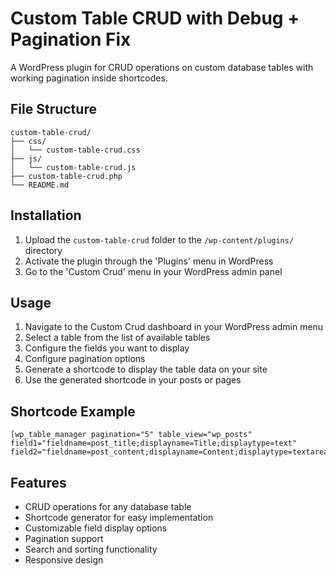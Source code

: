 # Custom Table CRUD with Debug + Pagination Fix

A WordPress plugin for CRUD operations on custom database tables with working pagination inside shortcodes.

## File Structure

```
custom-table-crud/
├── css/
│   └── custom-table-crud.css
├── js/
│   └── custom-table-crud.js
├── custom-table-crud.php
└── README.md
```

## Installation

1. Upload the `custom-table-crud` folder to the `/wp-content/plugins/` directory
2. Activate the plugin through the 'Plugins' menu in WordPress
3. Go to the 'Custom Crud' menu in your WordPress admin panel

## Usage

1. Navigate to the Custom Crud dashboard in your WordPress admin menu
2. Select a table from the list of available tables
3. Configure the fields you want to display
4. Configure pagination options
5. Generate a shortcode to display the table data on your site
6. Use the generated shortcode in your posts or pages

## Shortcode Example

```
[wp_table_manager pagination="5" table_view="wp_posts" field1="fieldname=post_title;displayname=Title;displaytype=text" field2="fieldname=post_content;displayname=Content;displaytype=textarea"]
```

## Features

- CRUD operations for any database table
- Shortcode generator for easy implementation
- Customizable field display options
- Pagination support
- Search and sorting functionality
- Responsive design